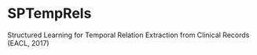 # SPTempRels
Structured Learning for Temporal Relation Extraction from Clinical Records (EACL, 2017)
